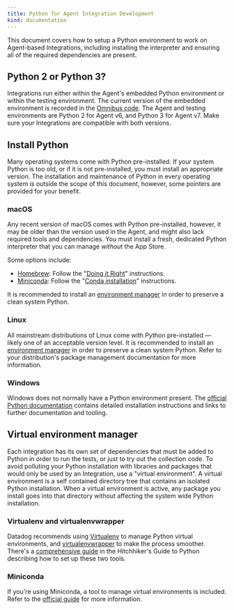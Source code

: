 ```yaml
---
title: Python for Agent Integration Development
kind: documentation
---
```


This document covers how to setup a Python environment to work on Agent-based Integrations, including installing the interpreter and ensuring all of the required dependencies are present.

## Python 2 or Python 3?

Integrations run either within the Agent's embedded Python environment or within the testing environment. The current version of the embedded environment is recorded in the [Omnibus code][1]. The Agent and testing environments are Python 2 for Agent v6, and Python 3 for Agent v7. Make sure your Integrations are compatible with both versions.

## Install Python

Many operating systems come with Python pre-installed. If your system Python is too old, or if it is not pre-installed, you must install an appropriate version. The installation and maintenance of Python in every operating system is outside the scope of this document, however, some pointers are provided for your benefit.

### macOS

Any recent version of macOS comes with Python pre-installed, however, it may be older than the version used in the Agent, and might also lack required tools and dependencies. You must install a fresh, dedicated Python interpreter that you can manage _without_ the App Store.

Some options include:

- [Homebrew][2]: Follow the "[Doing it Right][3]" instructions.
- [Miniconda][4]: Follow the "[Conda installation][5]" instructions.

It is recommended to install an [environment manager](#virtual-environment-manager) in order to preserve a clean system Python.

### Linux

All mainstream distributions of Linux come with Python pre-installed — likely one of an acceptable version level. It is recommended to install an [environment manager](#virtual-environment-manager) in order to preserve a clean system Python. Refer to your distribution's package management documentation for more information.

### Windows

Windows does not normally have a Python environment present. The [official Python documentation][6] contains detailed installation instructions and links to further documentation and tooling.

## Virtual environment manager

Each integration has its own set of dependencies that must be added to Python in order to run the tests, or just to try out the collection code. To avoid polluting your Python installation with libraries and packages that would only be used by an Integration, use a "virtual environment". A virtual environment is a self contained directory tree that contains an isolated Python installation. When a virtual environment is active, any package you install goes into that directory without affecting the system wide Python installation.

### Virtualenv and virtualenvwrapper

Datadog recommends using [Virtualenv][7] to manage Python virtual environments, and [virtualenvwrapper][8] to make the process smoother. There's a [comprehensive guide][9] in the Hitchhiker's Guide to Python describing how to set up these two tools.

### Miniconda

If you're using Miniconda, a tool to manage virtual environments is included. Refer to the [official guide][10] for more information.

[1]: https://github.com/DataDog/omnibus-software/blob/master/config/software/python.rb#L21
[2]: https://brew.sh/#install
[3]: https://docs.python-guide.org/en/latest/starting/install/osx/#doing-it-right
[4]: https://repo.continuum.io/miniconda/Miniconda2-latest-MacOSX-x86_64.sh
[5]: https://docs.conda.io/projects/continuumio-conda/en/latest/user-guide/install/macos.html
[6]: https://docs.python.org/2.7/using/windows.html
[7]: https://pypi.python.org/pypi/virtualenv
[8]: https://virtualenvwrapper.readthedocs.io/en/latest/index.html
[9]: https://docs.python-guide.org/en/latest/dev/virtualenvs/#lower-level-virtualenv
[10]: https://conda.io/docs/user-guide/tasks/manage-environments.html
